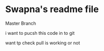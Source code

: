 # Swapna's readme file
Master Branch


i want to pucsh this code in to git


want tp check pull is working or not
